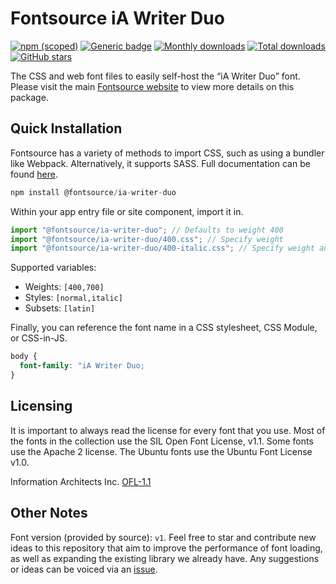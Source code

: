 # Fontsource iA Writer Duo

[![npm (scoped)](https://img.shields.io/npm/v/@fontsource/ia-writer-duo?color=brightgreen)](https://www.npmjs.com/package/@fontsource/ia-writer-duo) [![Generic badge](https://img.shields.io/badge/fontsource-passing-brightgreen)](https://github.com/fontsource/fontsource) [![Monthly downloads](https://badgen.net/npm/dm/@fontsource/ia-writer-duo)](https://github.com/fontsource/fontsource) [![Total downloads](https://badgen.net/npm/dt/@fontsource/ia-writer-duo)](https://github.com/fontsource/fontsource) [![GitHub stars](https://img.shields.io/github/stars/fontsource/fontsource.svg?style=social&label=Star)](https://github.com/fontsource/fontsource/stargazers)

The CSS and web font files to easily self-host the “iA Writer Duo” font. Please visit the main [Fontsource website](https://fontsource.org/fonts/ia-writer-duo) to view more details on this package.

## Quick Installation

Fontsource has a variety of methods to import CSS, such as using a bundler like Webpack. Alternatively, it supports SASS. Full documentation can be found [here](https://fontsource.org/docs/introduction).

```javascript
npm install @fontsource/ia-writer-duo
```

Within your app entry file or site component, import it in.

```javascript
import "@fontsource/ia-writer-duo"; // Defaults to weight 400
import "@fontsource/ia-writer-duo/400.css"; // Specify weight
import "@fontsource/ia-writer-duo/400-italic.css"; // Specify weight and style

```

Supported variables:
- Weights: `[400,700]`
- Styles: `[normal,italic]`
- Subsets: `[latin]`

Finally, you can reference the font name in a CSS stylesheet, CSS Module, or CSS-in-JS.

```css
body {
  font-family: "iA Writer Duo;
}
```

## Licensing
It is important to always read the license for every font that you use.
Most of the fonts in the collection use the SIL Open Font License, v1.1. Some fonts use the Apache 2 license. The Ubuntu fonts use the Ubuntu Font License v1.0.

Information Architects Inc.
[OFL-1.1](https://github.com/iaolo/iA-Fonts/blob/master/iA%20Writer%20Duo/LICENSE.md)

## Other Notes
Font version (provided by source): `v1`.
Feel free to star and contribute new ideas to this repository that aim to improve the performance of font loading, as well as expanding the existing library we already have. Any suggestions or ideas can be voiced via an [issue](https://github.com/fontsource/fontsource/issues).